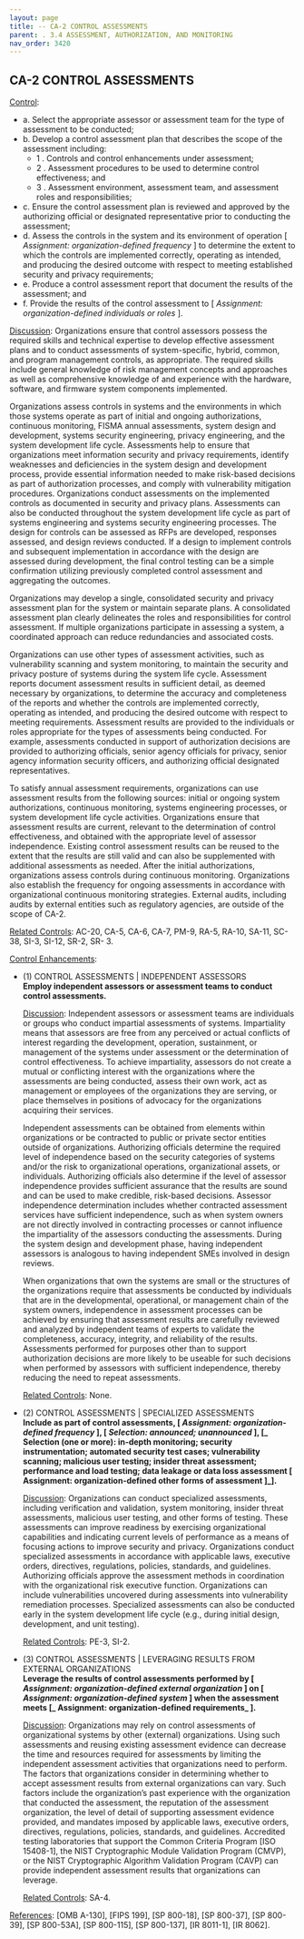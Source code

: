 ```yaml
---
layout: page
title: -- CA-2 CONTROL ASSESSMENTS 
parent: . 3.4 ASSESSMENT, AUTHORIZATION, AND MONITORING 
nav_order: 3420 
---
```


## CA-2 CONTROL ASSESSMENTS

<ins>Control</ins>:

* a. Select the appropriate assessor or assessment team for the type of assessment to be conducted;
* b. Develop a control assessment plan that describes the scope of the assessment including:
    * 1 . Controls and control enhancements under assessment;
    * 2 . Assessment procedures to be used to determine control effectiveness; and
    * 3 . Assessment environment, assessment team, and assessment roles and responsibilities;
* c. Ensure the control assessment plan is reviewed and approved by the authorizing official or designated representative prior to conducting the assessment;
* d. Assess the controls in the system and its environment of operation [ _Assignment: organization-defined frequency_ ] to determine the extent to which the controls are implemented correctly, operating as intended, and producing the desired outcome with respect to meeting established security and privacy requirements;
* e. Produce a control assessment report that document the results of the assessment; and
* f. Provide the results of the control assessment to [ _Assignment: organization-defined individuals or roles_ ].

<ins>Discussion</ins>: Organizations ensure that control assessors possess the required skills and technical expertise to develop effective assessment plans and to conduct assessments of system-specific, hybrid, common, and program management controls, as appropriate. The required skills include general knowledge of risk management concepts and approaches as well as comprehensive knowledge of and experience with the hardware, software, and firmware system components implemented.

Organizations assess controls in systems and the environments in which those systems operate as part of initial and ongoing authorizations, continuous monitoring, FISMA annual assessments, system design and development, systems security engineering, privacy engineering, and the system development life cycle. Assessments help to ensure that organizations meet information security and privacy requirements, identify weaknesses and deficiencies in the system design and development process, provide essential information needed to make risk-based decisions as part of authorization processes, and comply with vulnerability mitigation procedures. Organizations conduct assessments on the implemented controls as documented in security and privacy plans. Assessments can also be conducted throughout the system development life cycle as part of systems engineering and systems security engineering processes. The design for controls can be assessed as RFPs are developed, responses assessed, and design reviews conducted. If a design to implement controls and subsequent implementation in accordance with the design are assessed during development, the final control testing can be a simple confirmation utilizing previously completed control assessment and aggregating the outcomes.

Organizations may develop a single, consolidated security and privacy assessment plan for the system or maintain separate plans. A consolidated assessment plan clearly delineates the roles and responsibilities for control assessment. If multiple organizations participate in assessing a system, a coordinated approach can reduce redundancies and associated costs.

Organizations can use other types of assessment activities, such as vulnerability scanning and system monitoring, to maintain the security and privacy posture of systems during the system life cycle. Assessment reports document assessment results in sufficient detail, as deemed necessary by organizations, to determine the accuracy and completeness of the reports and whether the controls are implemented correctly, operating as intended, and producing the desired outcome with respect to meeting requirements. Assessment results are provided to the individuals or roles appropriate for the types of assessments being conducted. For example, assessments conducted in support of authorization decisions are provided to authorizing officials, senior agency officials for privacy, senior agency information security officers, and authorizing official designated representatives.

To satisfy annual assessment requirements, organizations can use assessment results from the following sources: initial or ongoing system authorizations, continuous monitoring, systems engineering processes, or system development life cycle activities. Organizations ensure that assessment results are current, relevant to the determination of control effectiveness, and obtained with the appropriate level of assessor independence. Existing control assessment results can be reused to the extent that the results are still valid and can also be supplemented with additional assessments as needed. After the initial authorizations, organizations assess controls during continuous monitoring. Organizations also establish the frequency for ongoing assessments in accordance with organizational continuous monitoring strategies. External audits, including audits by external entities such as regulatory agencies, are outside of the scope of CA-2.

<ins>Related Controls</ins>: AC-20, CA-5, CA-6, CA-7, PM-9, RA-5, RA-10, SA-11, SC-38, SI-3, SI-12, SR-2, SR- 3.

<ins>Control Enhancements</ins>:

* (1) CONTROL ASSESSMENTS | INDEPENDENT ASSESSORS<br>
**Employ independent assessors or assessment teams to conduct control assessments.**

    <ins>Discussion</ins>: Independent assessors or assessment teams are individuals or groups who conduct impartial assessments of systems. Impartiality means that assessors are free from any perceived or actual conflicts of interest regarding the development, operation, sustainment, or management of the systems under assessment or the determination of control effectiveness. To achieve impartiality, assessors do not create a mutual or conflicting interest with the organizations where the assessments are being conducted, assess their own work, act as management or employees of the organizations they are serving, or place themselves in positions of advocacy for the organizations acquiring their services.

    Independent assessments can be obtained from elements within organizations or be contracted to public or private sector entities outside of organizations. Authorizing officials determine the required level of independence based on the security categories of systems and/or the risk to organizational operations, organizational assets, or individuals. Authorizing officials also determine if the level of assessor independence provides sufficient assurance that the results are sound and can be used to make credible, risk-based decisions. Assessor independence determination includes whether contracted assessment services have sufficient independence, such as when system owners are not directly involved in contracting processes or cannot influence the impartiality of the assessors conducting the assessments. During the system design and development phase, having independent assessors is analogous to having independent SMEs involved in design reviews.

    When organizations that own the systems are small or the structures of the organizations require that assessments be conducted by individuals that are in the developmental, operational, or management chain of the system owners, independence in assessment processes can be achieved by ensuring that assessment results are carefully reviewed and analyzed by independent teams of experts to validate the completeness, accuracy, integrity, and reliability of the results. Assessments performed for purposes other than to support authorization decisions are more likely to be useable for such decisions when performed by assessors with sufficient independence, thereby reducing the need to repeat assessments.

    <ins>Related Controls</ins>: None.

* (2) CONTROL ASSESSMENTS | SPECIALIZED ASSESSMENTS<br>
**Include as part of control assessments, [ _Assignment: organization-defined frequency_ ], [ _Selection: announced; unannounced_ ], [_ Selection (one or more): in-depth monitoring; security instrumentation; automated security test cases; vulnerability scanning; malicious user testing; insider threat assessment; performance and load testing; data leakage or data loss assessment [ Assignment: organization-defined other forms of assessment ]_].**

    <ins>Discussion</ins>: Organizations can conduct specialized assessments, including verification and validation, system monitoring, insider threat assessments, malicious user testing, and other forms of testing. These assessments can improve readiness by exercising organizational capabilities and indicating current levels of performance as a means of focusing actions to improve security and privacy. Organizations conduct specialized assessments in accordance with applicable laws, executive orders, directives, regulations, policies, standards, and guidelines. Authorizing officials approve the assessment methods in coordination with the organizational risk executive function. Organizations can include vulnerabilities uncovered during assessments into vulnerability remediation processes. Specialized assessments can also be conducted early in the system development life cycle (e.g., during initial design, development, and unit testing).

    <ins>Related Controls</ins>: PE-3, SI-2.

* (3) CONTROL ASSESSMENTS | LEVERAGING RESULTS FROM EXTERNAL ORGANIZATIONS<br>
**Leverage the results of control assessments performed by [ _Assignment: organization-defined external organization_ ] on [ _Assignment: organization-defined system_ ] when the assessment meets [_ Assignment: organization-defined requirements_ ].**

    <ins>Discussion</ins>: Organizations may rely on control assessments of organizational systems by other (external) organizations. Using such assessments and reusing existing assessment evidence can decrease the time and resources required for assessments by limiting the independent assessment activities that organizations need to perform. The factors that organizations consider in determining whether to accept assessment results from external organizations can vary. Such factors include the organization’s past experience with the organization that conducted the assessment, the reputation of the assessment organization, the level of detail of supporting assessment evidence provided, and mandates imposed by applicable laws, executive orders, directives, regulations, policies, standards, and guidelines. Accredited testing laboratories that support the Common Criteria Program [ISO 15408-1], the NIST Cryptographic Module Validation Program (CMVP), or the NIST Cryptographic Algorithm Validation Program (CAVP) can provide independent assessment results that organizations can leverage.

    <ins>Related Controls</ins>: SA-4.

<ins>References</ins>: [OMB A-130], [FIPS 199], [SP 800-18], [SP 800-37], [SP 800-39], [SP 800-53A], [SP 800-115], [SP 800-137], [IR 8011-1], [IR 8062].

